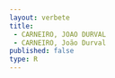 ```yaml
---
layout: verbete
title:
 - CARNEIRO, JOAO DURVAL
 - CARNEIRO, João Durval
published: false
type: R
---
```


